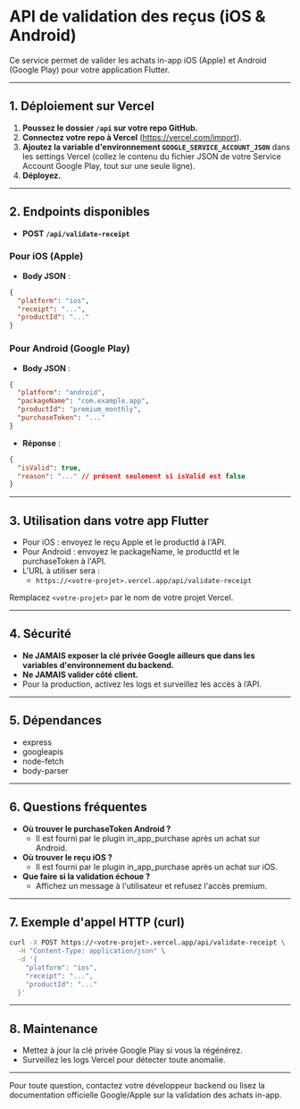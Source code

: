# API de validation des reçus (iOS & Android)

Ce service permet de valider les achats in-app iOS (Apple) et Android (Google Play) pour votre application Flutter.

---

## 1. Déploiement sur Vercel

1. **Poussez le dossier `/api` sur votre repo GitHub.**
2. **Connectez votre repo à Vercel** (https://vercel.com/import).
3. **Ajoutez la variable d'environnement `GOOGLE_SERVICE_ACCOUNT_JSON`** dans les settings Vercel (collez le contenu du fichier JSON de votre Service Account Google Play, tout sur une seule ligne).
4. **Déployez.**

---

## 2. Endpoints disponibles

- **POST `/api/validate-receipt`**

### Pour iOS (Apple)
- **Body JSON** :
```json
{
  "platform": "ios",
  "receipt": "...",
  "productId": "..."
}
```

### Pour Android (Google Play)
- **Body JSON** :
```json
{
  "platform": "android",
  "packageName": "com.example.app",
  "productId": "premium_monthly",
  "purchaseToken": "..."
}
```

- **Réponse** :
```json
{
  "isValid": true,
  "reason": "..." // présent seulement si isValid est false
}
```

---

## 3. Utilisation dans votre app Flutter

- Pour iOS : envoyez le reçu Apple et le productId à l'API.
- Pour Android : envoyez le packageName, le productId et le purchaseToken à l'API.
- L'URL à utiliser sera :
  - `https://<votre-projet>.vercel.app/api/validate-receipt`

Remplacez `<votre-projet>` par le nom de votre projet Vercel.

---

## 4. Sécurité

- **Ne JAMAIS exposer la clé privée Google ailleurs que dans les variables d'environnement du backend.**
- **Ne JAMAIS valider côté client.**
- Pour la production, activez les logs et surveillez les accès à l’API.

---

## 5. Dépendances

- express
- googleapis
- node-fetch
- body-parser

---

## 6. Questions fréquentes

- **Où trouver le purchaseToken Android ?**
  - Il est fourni par le plugin in_app_purchase après un achat sur Android.
- **Où trouver le reçu iOS ?**
  - Il est fourni par le plugin in_app_purchase après un achat sur iOS.
- **Que faire si la validation échoue ?**
  - Affichez un message à l'utilisateur et refusez l'accès premium.

---

## 7. Exemple d'appel HTTP (curl)

```bash
curl -X POST https://<votre-projet>.vercel.app/api/validate-receipt \
  -H "Content-Type: application/json" \
  -d '{
    "platform": "ios",
    "receipt": "...",
    "productId": "..."
  }'
```

---

## 8. Maintenance

- Mettez à jour la clé privée Google Play si vous la régénérez.
- Surveillez les logs Vercel pour détecter toute anomalie.

---

Pour toute question, contactez votre développeur backend ou lisez la documentation officielle Google/Apple sur la validation des achats in-app.
